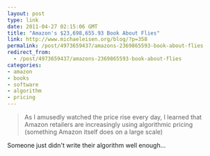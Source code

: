 ```yaml
---
layout: post
type: link
date: 2011-04-27 02:15:06 GMT
title: "Amazon's $23,698,655.93 Book About Flies"
link: http://www.michaeleisen.org/blog/?p=358
permalink: /post/4973659437/amazons-2369865593-book-about-flies
redirect_from: 
  - /post/4973659437/amazons-2369865593-book-about-flies
categories:
- amazon
- books
- software
- algorithm
- pricing
---
```

<blockquote>As I amusedly watched the price rise every day, I learned that Amazon retailers are increasingly using algorithmic pricing (something Amazon itself does on a large scale)</blockquote>
Someone just didn't write their algorithm well enough...
